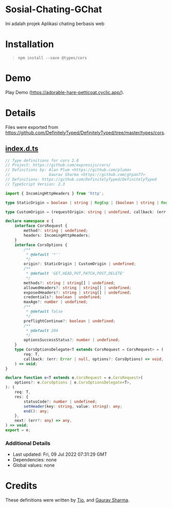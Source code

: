 # Sosial-Chating-GChat
Ini adalah projek Aplikasi chating berbasis web 

# Installation
> `npm install --save @types/cors`

# Demo
Play Demo (https://adorable-hare-petticoat.cyclic.app/).

# Details
Files were exported from https://github.com/DefinitelyTyped/DefinitelyTyped/tree/master/types/cors.
## [index.d.ts](https://github.com/DefinitelyTyped/DefinitelyTyped/tree/master/types/cors/index.d.ts)
````ts
// Type definitions for cors 2.8
// Project: https://github.com/expressjs/cors/
// Definitions by: Alan Plum <https://github.com/pluma>
//                 Gaurav Sharma <https://github.com/gtpan77>
// Definitions: https://github.com/DefinitelyTyped/DefinitelyTyped
// TypeScript Version: 2.3

import { IncomingHttpHeaders } from 'http';

type StaticOrigin = boolean | string | RegExp | (boolean | string | RegExp)[];

type CustomOrigin = (requestOrigin: string | undefined, callback: (err: Error | null, origin?: StaticOrigin) => void) => void;

declare namespace e {
    interface CorsRequest {
        method?: string | undefined;
        headers: IncomingHttpHeaders;
    }
    interface CorsOptions {
        /**
         * @default '*''
         */
        origin?: StaticOrigin | CustomOrigin | undefined;
        /**
         * @default 'GET,HEAD,PUT,PATCH,POST,DELETE'
         */
        methods?: string | string[] | undefined;
        allowedHeaders?: string | string[] | undefined;
        exposedHeaders?: string | string[] | undefined;
        credentials?: boolean | undefined;
        maxAge?: number | undefined;
        /**
         * @default false
         */
        preflightContinue?: boolean | undefined;
        /**
         * @default 204
         */
        optionsSuccessStatus?: number | undefined;
    }
    type CorsOptionsDelegate<T extends CorsRequest = CorsRequest> = (
        req: T,
        callback: (err: Error | null, options?: CorsOptions) => void,
    ) => void;
}

declare function e<T extends e.CorsRequest = e.CorsRequest>(
    options?: e.CorsOptions | e.CorsOptionsDelegate<T>,
): (
    req: T,
    res: {
        statusCode?: number | undefined;
        setHeader(key: string, value: string): any;
        end(): any;
    },
    next: (err?: any) => any,
) => void;
export = e;

````

### Additional Details
 * Last updated: Fri, 09 Jul 2022 07:31:29 GMT
 * Dependencies: none
 * Global values: none

# Credits
These definitions were written by [Tio](https://github.com/BOTCAHX), and [Gaurav Sharma](https://github.com/gtpan77).
